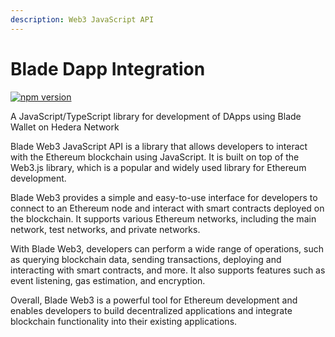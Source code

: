 ```yaml
---
description: Web3 JavaScript API
---
```


# Blade Dapp Integration

[![npm version](https://badge.fury.io/js/@bladelabs%2Fblade-web3.js.svg)](https://badge.fury.io/js/@bladelabs%2Fblade-web3.js)

A JavaScript/TypeScript library for development of DApps using Blade Wallet on Hedera Network

Blade Web3 JavaScript API is a library that allows developers to interact with the Ethereum blockchain using JavaScript. It is built on top of the Web3.js library, which is a popular and widely used library for Ethereum development.

Blade Web3 provides a simple and easy-to-use interface for developers to connect to an Ethereum node and interact with smart contracts deployed on the blockchain. It supports various Ethereum networks, including the main network, test networks, and private networks.

With Blade Web3, developers can perform a wide range of operations, such as querying blockchain data, sending transactions, deploying and interacting with smart contracts, and more. It also supports features such as event listening, gas estimation, and encryption.

Overall, Blade Web3 is a powerful tool for Ethereum development and enables developers to build decentralized applications and integrate blockchain functionality into their existing applications.
